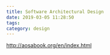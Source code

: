 ```yaml
---
title: Software Architectural Design
date: 2019-03-05 11:28:50
tags: 
category: design
---
```


http://aosabook.org/en/index.html